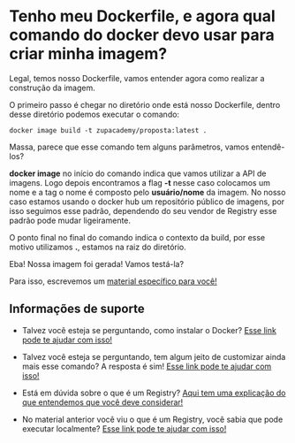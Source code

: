 # Tenho meu Dockerfile, e agora qual comando do docker devo usar para criar minha imagem?

Legal, temos nosso Dockerfile, vamos entender agora como realizar a construção da imagem.

O primeiro passo é chegar no diretório onde está nosso Dockerfile, dentro desse diretório podemos executar o comando:

```shell script
docker image build -t zupacademy/proposta:latest .
```

Massa, parece que esse comando tem alguns parâmetros, vamos entendê-los?

**docker image** no início do comando indica que vamos utilizar a API de imagens. Logo depois encontramos a flag **-t** 
nesse caso colocamos um nome e a tag o nome é composto pelo **usuário/nome** da imagem. No nosso caso estamos usando o
docker hub um repositório público de imagens, por isso seguimos esse padrão, dependendo do seu vendor de Registry esse 
padrão pode mudar ligeiramente.

O ponto final no final do comando indica o contexto da build, por esse motivo utilizamos **.**, estamos na raiz do diretório.

Eba! Nossa imagem foi gerada! Vamos testá-la?

Para isso, escrevemos um [material específico para você!](../informacao_procedural/comando-run-docker.md)

## Informações de suporte

* Talvez você esteja se perguntando, como instalar o Docker? [Esse link pode te ajudar com isso!](https://docs.docker.com/get-docker/)

* Talvez você esteja se perguntando, tem algum jeito de customizar ainda mais esse comando? A resposta é sim! [Esse link pode te ajudar com isso!](https://docs.docker.com/engine/reference/commandline/image_build/) 

* Está em dúvida sobre o que é um Registry? [Aqui tem uma explicação do que entendemos que você deve considerar!](https://docs.docker.com/registry/)
  
* No material anterior você viu o que é um Registry, você sabia que pode executar localmente? [Esse link pode te ajudar com isso!](https://docs.docker.com/registry/deploying/)